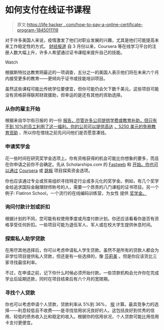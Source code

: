 # 如何支付在线证书课程

> 原文:[https://life hacker . com/how-to-pay-a-online-certificate-program-1845011119](https://lifehacker.com/how-to-pay-for-an-online-certificate-program-1845011119)

对于许多美国人来说，疫情激发了他们对职业发展的兴趣，尤其是他们可能提高未来工作稳定性的方式。 [财经报道](https://money.com/certificate-programs-online-courses-scholarships-loans) 自 3 月份以来，Coursera 等在线学习平台的注册人数大幅上升，许多人希望通过证书课程来提升自己的技能。

Watch

根据斯特拉达教育网最近的一项调查，五分之一的美国人表示他们将在未来六个月内接受更多的教育——更倾向于证书或技能培训项目。

虽然这些课程可能比传统学位要便宜，但你可能仍会欠下数千美元。这些项目可能没有资格获得联邦财政援助，但幸运的是还有其他的资助选择。

### 从你的雇主开始

根据来自华尔街日报的 的一份 [报告，尽管许多公司提供学费或教育补助，但只有不到 10%的员工利用了这一福利。你的公司可以提供高达](https://www.wsj.com/articles/companies-help-employees-pay-tuitionbut-few-accept-the-offer-1528682580) [、5250 美元的免税教育资助](https://www.irs.gov/publications/p15b#en_US_2020_publink1000193671) 、所以你在借钱之前先问问他们是否愿意凑钱。

### 申请奖学金

花一些时间在研究奖学金选项上。你有资格获得的机会可能比你想象的要多，而且在你申请之前你不会确定。先从 Scholarships.com 的 [Fastweb](https://www.fastweb.com) 和 [开始。你也可以通过](https://www.scholarships.com) [Coursera](https://learner.coursera.help/hc/en-us/articles/209819033) 或 [跳板](https://www.springboard.com/how-it-works/pricing) 项目探索资金选项。

你也应该通过专业或贸易组织寻找特定行业或多元化的奖学金。例如，有几个奖学金给追求国际金融理财师称号的人，需要一个昂贵的八门课程的证书项目。另一个例子: Flatiron School，一个流行的在线编码训练营，为女性 提供 [奖学金。](https://flatironschool.com/scholarships/women-take-tech)

### 询问付款计划或折扣

根据计划的不同，您可能有权使用季度或月度付款计划。你还应该看看你是否有资格享受任何折扣。一些项目可能为退伍军人、军人或在校大学生提供休息时间。

### **探索私人助学贷款**

在用尽其他选择后，你可以考虑申请私人学生贷款。虽然不是所有的贷款人都会为非学位项目提供私人贷款，但还是有一些选择的，像 [莎莉美](https://www.salliemae.com/student-loans/career-training-smart-option-student-loan) 。但是你应该货比三家寻找最佳利率。

不过，在申请之前，记下你什么时候必须开始付款。一些贷款机构会允许你在完成学业后延期还款，同时在项目结束后有六个月的宽限期。

### 寻找个人贷款

你也可以考虑申请个人贷款，贷款利率从 5%到 36%， [按](https://www.bankrate.com/loans/personal-loans/rates) 计算。最具竞争力的选择——利息较低且不收费——是寻找信用状况良好的人。这包括良好到优秀的信用、较低的债务收入比和稳定的收入。根据你的信用状况，个人贷款可能比用信用卡支付更便宜。
